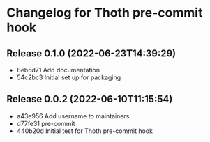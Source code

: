 # Changelog for Thoth pre-commit hook

## Release 0.1.0 (2022-06-23T14:39:29)
* 8eb5d71 Add documentation
* 54c2bc3 Initial set up for packaging

## Release 0.0.2 (2022-06-10T11:15:54)
* a43e956 Add username to maintainers
* d77fe31 pre-commit
* 440b20d Initial test for Thoth pre-commit hook
